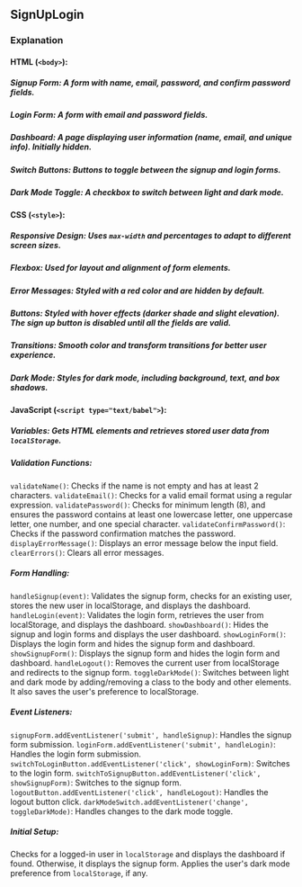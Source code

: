 ## SignUpLogin

### Explanation  

#### HTML (```<body>```):
##### Signup Form: A form with name, email, password, and confirm password fields.
##### Login Form: A form with email and password fields.
##### Dashboard: A page displaying user information (name, email, and unique info). Initially hidden.
##### Switch Buttons: Buttons to toggle between the signup and login forms.
##### Dark Mode Toggle: A checkbox to switch between light and dark mode.  

#### CSS (```<style>```):
##### Responsive Design: Uses ```max-width``` and percentages to adapt to different screen sizes.
##### Flexbox: Used for layout and alignment of form elements.
##### Error Messages: Styled with a red color and are hidden by default.
##### Buttons: Styled with hover effects (darker shade and slight elevation). The sign up button is disabled until all the fields are valid.
##### Transitions: Smooth color and transform transitions for better user experience.
##### Dark Mode: Styles for dark mode, including background, text, and box shadows.  

#### JavaScript (```<script type="text/babel">```):  

##### Variables: Gets HTML elements and retrieves stored user data from ```localStorage```.  

##### Validation Functions:
```validateName()```: Checks if the name is not empty and has at least 2 characters.
```validateEmail()```: Checks for a valid email format using a regular expression.
```validatePassword()```: Checks for minimum length (8), and ensures the password contains at least one lowercase letter, one uppercase letter, one number, and one special character.
```validateConfirmPassword()```: Checks if the password confirmation matches the password.
```displayErrorMessage()```: Displays an error message below the input field.
```clearErrors()```: Clears all error messages.  

##### Form Handling:
```handleSignup(event)```: Validates the signup form, checks for an existing user, stores the new user in localStorage, and displays the dashboard.
```handleLogin(event)```: Validates the login form, retrieves the user from localStorage, and displays the dashboard.
```showDashboard()```: Hides the signup and login forms and displays the user dashboard.
```showLoginForm()```: Displays the login form and hides the signup form and dashboard.
```showSignupForm()```: Displays the signup form and hides the login form and dashboard.
```handleLogout()```: Removes the current user from localStorage and redirects to the signup form.
```toggleDarkMode()```: Switches between light and dark mode by adding/removing a class to the body and other elements. It also saves the user's preference to localStorage.  

##### Event Listeners:
```signupForm.addEventListener('submit', handleSignup)```: Handles the signup form submission.
```loginForm.addEventListener('submit', handleLogin)```: Handles the login form submission.
```switchToLoginButton.addEventListener('click', showLoginForm)```: Switches to the login form.
```switchToSignupButton.addEventListener('click', showSignupForm)```: Switches to the signup form.
```logoutButton.addEventListener('click', handleLogout)```: Handles the logout button click.
```darkModeSwitch.addEventListener('change', toggleDarkMode)```: Handles changes to the dark mode toggle.  

##### Initial Setup:
Checks for a logged-in user in ```localStorage``` and displays the dashboard if found. Otherwise, it displays the signup form.
Applies the user's dark mode preference from ```localStorage```, if any.
